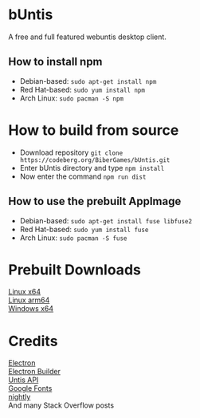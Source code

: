 # bUntis
A free and full featured webuntis desktop client.  

## How to install npm
- Debian-based:  ```sudo apt-get install npm ```
- Red Hat-based:  ```sudo yum install npm ```
- Arch Linux: ```sudo pacman -S npm ```

# How to build from source
- Download repository ```git clone https://codeberg.org/BiberGames/bUntis.git ```
- Enter bUntis directory and type ```npm install ```
- Now enter the command ```npm run dist ```

## How to use the prebuilt AppImage
- Debian-based:  ```sudo apt-get install fuse libfuse2 ```
- Red Hat-based:  ```sudo yum install fuse ```
- Arch Linux:  ```sudo pacman -S fuse ```

# Prebuilt Downloads
[Linux x64](https://nightly.link/BiberGames/bUntis/workflows/build/main/bUntis-linux-x64.zip)  
[Linux arm64](https://nightly.link/BiberGames/bUntis/workflows/build/main/bUntis-linux-arm64.zip)  
[Windows x64](https://nightly.link/BiberGames/bUntis/workflows/build/main/bUntis-windows-x64.zip)  

# Credits
[Electron](https://github.com/electron/electron)  
[Electron Builder](https://github.com/electron-userland/electron-builder)  
[Untis API](https://github.com/SchoolUtils/WebUntis)  
[Google Fonts](https://fonts.google.com/icons?preview.text=Welcome!&query=script&icon.set=Material+Icons)  
[nightly](https://nightly.link/)  
And many Stack Overflow posts  
